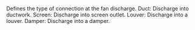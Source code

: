 Defines the type of connection at the fan discharge.
Duct: Discharge into ductwork.
Screen: Discharge into screen outlet.
Louver: Discharge into a louver.
Damper: Discharge into a damper.
